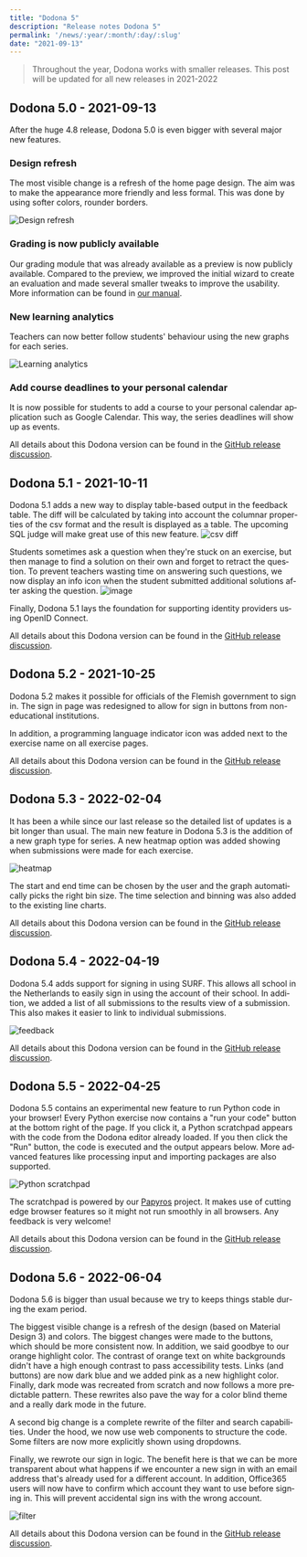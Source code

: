 ```yaml
---
title: "Dodona 5"
description: "Release notes Dodona 5"
permalink: '/news/:year/:month/:day/:slug'
date: "2021-09-13"
---
```


<NewsHeader :title="$frontmatter.title" :date="$frontmatter.date" lang="en" />

> Throughout the year, Dodona works with smaller releases. This post will be updated for all new releases in 2021-2022

## Dodona 5.0 - 2021-09-13

After the huge 4.8 release, Dodona 5.0 is even bigger with several major new features.

### Design refresh

The most visible change is a refresh of the home page design. The aim was to make the appearance more friendly and less formal. This was done by using softer colors, rounder borders.

![Design refresh](./design-refresh.png)

### Grading is now publicly available

Our grading module that was already available as a preview is now publicly available. Compared to the preview, we improved the initial wizard to create an evaluation and made several smaller tweaks to improve the usability. More information can be found in [our manual](/en/guides/teachers/grading/).

### New learning analytics

Teachers can now better follow students' behaviour using the new graphs for each series.

![Learning analytics](./learning-analytics.png)

### Add course deadlines to your personal calendar
It is now possible for students to add a course to your personal calendar application such as Google Calendar. This way, the series deadlines will show up as events.

All details about this Dodona version can be found in the [GitHub release discussion](https://github.com/dodona-edu/dodona/discussions/3102).


## Dodona 5.1 - 2021-10-11

Dodona 5.1 adds a new way to display table-based output in the feedback table. The diff will be calculated by taking into account the columnar properties of the csv format and the result is displayed as a table. The upcoming SQL judge will make great use of this new feature.
![csv diff](./csv-diff.png)

Students sometimes ask a question when they're stuck on an exercise, but then manage to find a solution on their own and forget to retract the question. To prevent teachers wasting time on answering such questions, we now display an info icon when the student submitted additional solutions after asking the question.
![image](./info-question.png)

Finally, Dodona 5.1 lays the foundation for supporting identity providers using OpenID Connect.

All details about this Dodona version can be found in the [GitHub release discussion](https://github.com/dodona-edu/dodona/discussions/3155).


## Dodona 5.2 - 2021-10-25

Dodona 5.2 makes it possible for officials of the Flemish government to sign in. The sign in page was redesigned to allow for sign in buttons from non-educational institutions.

In addition, a programming language indicator icon was added next to the exercise name on all exercise pages.

All details about this Dodona version can be found in the [GitHub release discussion](https://github.com/dodona-edu/dodona/discussions/3186).


## Dodona 5.3 - 2022-02-04

It has been a while since our last release so the detailed list of updates is a bit longer than usual. The main new feature in Dodona 5.3 is the addition of a new graph type for series. A new heatmap option was added showing when submissions were made for each exercise.

![heatmap](./heatmap.png)

The start and end time can be chosen by the user and the graph automatically picks the right bin size. The time selection and binning was also added to the existing line charts.

All details about this Dodona version can be found in the [GitHub release discussion](https://github.com/dodona-edu/dodona/discussions/3345).

## Dodona 5.4 - 2022-04-19

Dodona 5.4 adds support for signing in using SURF. This allows all school in the Netherlands to easily sign in using the account of their school. In addition, we added a list of all submissions to the results view of a submission. This also makes it easier to link to individual submissions.

![feedback](./feedback-en.png)

All details about this Dodona version can be found in the [GitHub release discussion](https://github.com/dodona-edu/dodona/discussions/3545).

## Dodona 5.5 - 2022-04-25

Dodona 5.5 contains an experimental new feature to run Python code in your browser! Every Python exercise now contains a "run your code" button at the bottom right of the page. If you click it, a Python scratchpad appears with the code from the Dodona editor already loaded. If you then click the "Run" button, the code is executed and the output appears below. More advanced features like processing input and importing packages are also supported.

![Python scratchpad](./python-scratchpad.png)

The scratchpad is powered by our [Papyros](https://github.com/dodona-edu/papyros) project. It makes use of cutting edge browser features so it might not run smoothly in all browsers. Any feedback is very welcome!

All details about this Dodona version can be found in the [GitHub release discussion](https://github.com/dodona-edu/dodona/discussions/3552).


## Dodona 5.6 - 2022-06-04

Dodona 5.6 is bigger than usual because we try to keeps things stable during the exam period.

The biggest visible change is a refresh of the design (based on Material Design 3) and colors. The biggest changes were made to the buttons, which should be more consistent now. In addition, we said goodbye to our orange highlight color. The contrast of orange text on white backgrounds didn't have a high enough contrast to pass accessibility tests. Links (and buttons) are now dark blue and we added pink as a new highlight color. Finally, dark mode was recreated from scratch and now follows a more predictable pattern. These rewrites also pave the way for a color blind theme and a really dark mode in the future.

A second big change is a complete rewrite of the filter and search capabilities. Under the hood, we now use web components to structure the code. Some filters are now more explicitly shown using dropdowns.

Finally, we rewrote our sign in logic. The benefit here is that we can be more transparent about what happens if we encounter a new sign in with an email address that's already used for a different account. In addition, Office365 users will now have to confirm which account they want to use before signing in. This will prevent accidental sign ins with the wrong account.

![filter](./filter.png)

All details about this Dodona version can be found in the [GitHub release discussion](https://github.com/dodona-edu/dodona/discussions/3763).
